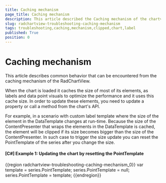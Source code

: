 ```yaml
---
title: Caching mechanism
page_title: Caching mechanism
description: This article described the Caching mechanism of the chartview.
slug: radchartview-troubleshooting-caching-mechanism
tags: troubleshooting,caching,mechanism,clipped,chart,label
published: True
position: 0
---
```


# Caching mechanism

This article describes common behavior that can be encountered from the caching mechanism of the RadChartView.
      
When the chart is loaded it caches the size of most of its elements, as labels and data point visuals to optimize the performance and it uses this cache size. In order to update these elements, you need to update a property or call a method from the chart's API. 

For example, in a scenario with custom label template where the size of the element in the DataTemplate changes at run-time. Because the size of the ContentPresenter that wraps the elements in the DataTemplate is cached, the element will be clipped if its size becomes bigger than the size of the ContentPresenter. In such case to trigger the size update you can reset the PointTemplate of the series after you change the size.
	  	  
#### __[C#] Example 1: Updating the chart by resetting the PointTemplate__

{{region radchartview-troubleshooting-caching-mechanism_0}}
	var template = series.PointTemplate;
	series.PointTemplate = null;
	series.PointTemplate = template;
{{endregion}}



